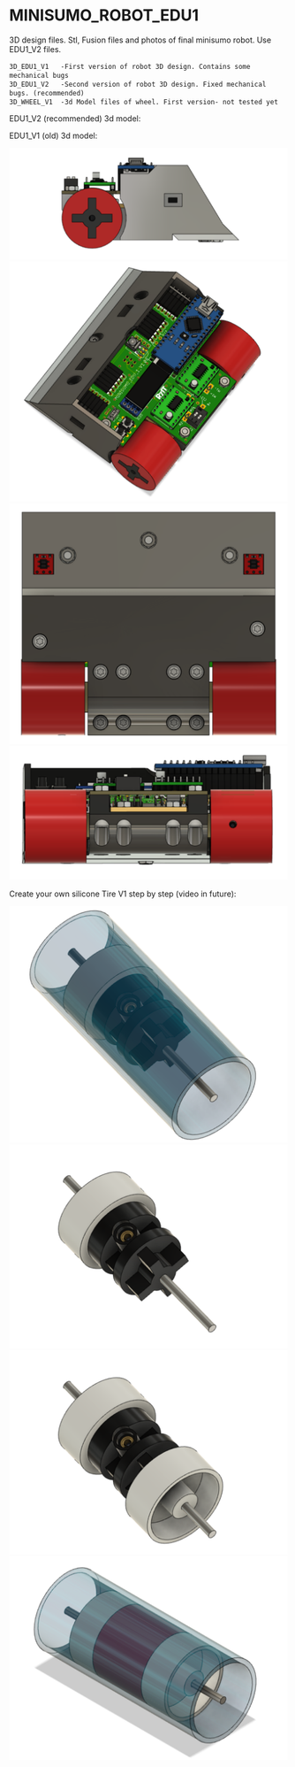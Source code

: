 # MINISUMO_ROBOT_EDU1

3D design files. Stl, Fusion files and photos of final minisumo robot.
Use EDU1_V2 files.

```
3D_EDU1_V1   -First version of robot 3D design. Contains some mechanical bugs
3D_EDU1_V2   -Second version of robot 3D design. Fixed mechanical bugs. (recommended)
3D_WHEEL_V1  -3d Model files of wheel. First version- not tested yet 
```

EDU1_V2 (recommended) 3d model:


EDU1_V1 (old) 3d model:

![Minisumo_EDU_1](/Minisumo_EDU_1/3D_projects/3D_EDU1_V1/Photo_1.png)
![Minisumo_EDU_1](/Minisumo_EDU_1/3D_projects/3D_EDU1_V1/Photo_2.png)
![Minisumo_EDU_1](/Minisumo_EDU_1/3D_projects/3D_EDU1_V1/Photo_3.png)
![Minisumo_EDU_1](/Minisumo_EDU_1/3D_projects/3D_EDU1_V1/Photo_4.png)


Create your own silicone Tire V1 step by step (video in future):

![Minisumo_EDU_1](/Minisumo_EDU_1/3D_projects/3D_WHEEL_V1/Photo_0.png)
![Minisumo_EDU_1](/Minisumo_EDU_1/3D_projects/3D_WHEEL_V1/Photo_1.png)
![Minisumo_EDU_1](/Minisumo_EDU_1/3D_projects/3D_WHEEL_V1/Photo_2.png)
![Minisumo_EDU_1](/Minisumo_EDU_1/3D_projects/3D_WHEEL_V1/Photo_3.png)

